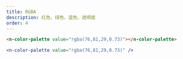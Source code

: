 ```yaml
---
title: RGBA
description: 红色、绿色、蓝色、透明度
order: 4
---
```


```html
<n-color-palette value="rgba(76,81,29,0.73)"></n-color-palette>
```

```jsx
<n-color-palette value="rgba(76,81,29,0.73)" />
```
